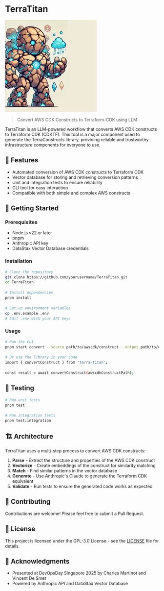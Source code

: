 # TerraTitan

<img src="docs/terratitan.webp" alt="TerraTitan Logo" width="300px">

> Convert AWS CDK Constructs to Terraform-CDK using LLM

TerraTitan is an LLM-powered workflow that converts AWS CDK constructs to Terraform CDK (CDKTF). This tool is a major component used to generate the TerraConstructs library, providing reliable and trustworthy infrastructure components for everyone to use.

## 🌟 Features

- Automated conversion of AWS CDK constructs to Terraform CDK
- Vector database for storing and retrieving conversion patterns
- Unit and integration tests to ensure reliability
- CLI tool for easy interaction
- Compatible with both simple and complex AWS constructs

## 🚀 Getting Started

### Prerequisites

- Node.js v22 or later
- pnpm
- Anthropic API key
- DataStax Vector Database credentials

### Installation

```bash
# Clone the repository
git clone https://github.com/yourusername/TerraTitan.git
cd TerraTitan

# Install dependencies
pnpm install

# Set up environment variables
cp .env.example .env
# Edit .env with your API keys
```

### Usage

```bash
# Run the CLI
pnpm start convert --source path/to/awscdk/construct --output path/to/output

# Or use the library in your code
import { convertConstruct } from 'terra-titan';

const result = await convertConstruct(awscdkConstructPath);
```

## 🧪 Testing

```bash
# Run unit tests
pnpm test

# Run integration tests
pnpm test:integration
```

## 🏗️ Architecture

TerraTitan uses a multi-step process to convert AWS CDK constructs:

1. **Parse** - Extract the structure and properties of the AWS CDK construct
2. **Vectorize** - Create embeddings of the construct for similarity matching
3. **Match** - Find similar patterns in the vector database
4. **Generate** - Use Anthropic's Claude to generate the Terraform CDK equivalent
5. **Validate** - Run tests to ensure the generated code works as expected

## 🤝 Contributing

Contributions are welcome! Please feel free to submit a Pull Request.

## 📄 License

This project is licensed under the GPL-3.0 License - see the [LICENSE](LICENSE) file for details.

## 🙏 Acknowledgments

- Presented at DevOpsDay Singapore 2025 by Charles Martinot and Vincent De Smet
- Powered by Anthropic API and DataStax Vector Database

